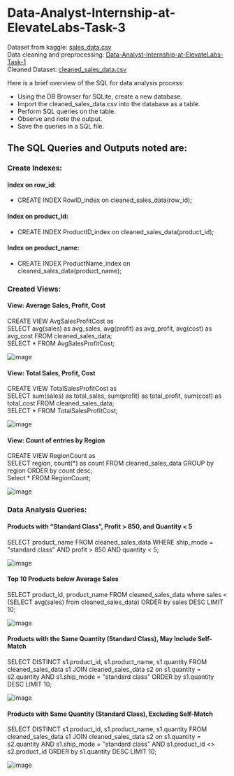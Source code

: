 # Data-Analyst-Internship-at-ElevateLabs-Task-3

Dataset from kaggle: [sales_data.csv](https://www.kaggle.com/datasets/imranlukman/amazon-online-sales-dataset)   
Data cleaning and preprocessing: [Data-Analyst-Internship-at-ElevateLabs-Task-1](https://github.com/SdIshtiyaqAhmed/Data-Analyst-Internship-at-ElevateLabs-Task-1)   
Cleaned Dataset: [cleaned_sales_data.csv](https://github.com/SdIshtiyaqAhmed/Data-Analyst-Internship-at-ElevateLabs-Task-3/blob/main/cleaned_sales_data.csv)

Here is a brief overview of the SQL for data analysis process:
- Using the DB Browser for SQLite, create a new database.
- Import the cleaned_sales_data.csv into the database as a table.
- Perform SQL queries on the table.
- Observe and note the output.
- Save the queries in a SQL file.

## The SQL Queries and Outputs noted are:

### Create Indexes:   

#### Index on row_id:  
- CREATE INDEX RowID_index on cleaned_sales_data(row_id);   

#### Index on product_id:    
- CREATE INDEX ProductID_index on cleaned_sales_data(product_id);    

#### Index on product_name:   
- CREATE INDEX ProductName_index on cleaned_sales_data(product_name);

### Created Views:

#### View: Average Sales, Profit, Cost   

CREATE VIEW AvgSalesProfitCost as   
SELECT avg(sales) as avg_sales, avg(profit) as avg_profit, avg(cost) as avg_cost FROM cleaned_sales_data;   
SELECT * FROM AvgSalesProfitCost;   

![image](https://github.com/user-attachments/assets/84b603a2-3ed7-4152-b198-d365bdc2ac1a)

#### View: Total Sales, Profit, Cost   

CREATE VIEW TotalSalesProfitCost as   
SELECT sum(sales) as total_sales, sum(profit) as total_profit, sum(cost) as total_cost FROM cleaned_sales_data;   
SELECT * FROM TotalSalesProfitCost;

![image](https://github.com/user-attachments/assets/6a9604c7-21ac-4efd-b3f0-2dd2970c4131)

#### View: Count of entries by Region   

CREATE VIEW RegionCount as   
SELECT region, count(*) as count FROM cleaned_sales_data GROUP by region ORDER by count desc;   
Select * FROM RegionCount;

![image](https://github.com/user-attachments/assets/6f3163cc-d3f5-49ca-81f8-8dcd6da4ab57)

### Data Analysis Queries:   

#### Products with “Standard Class”, Profit > 850, and Quantity < 5   

SELECT product_name FROM cleaned_sales_data WHERE ship_mode = "standard class" AND profit > 850 AND quantity < 5;   

![image](https://github.com/user-attachments/assets/a6c7f1dc-a654-4223-87c9-47b232ab5118)

#### Top 10 Products below Average Sales   

SELECT product_id, product_name FROM cleaned_sales_data where sales < (SELECT avg(sales) from cleaned_sales_data) ORDER by sales DESC LIMIT 10;   

![image](https://github.com/user-attachments/assets/c9ea56c4-66d4-452e-92d7-ba96fa673a4a)

#### Products with the Same Quantity (Standard Class), May Include Self-Match   

SELECT DISTINCT s1.product_id, s1.product_name, s1.quantity FROM cleaned_sales_data s1 JOIN cleaned_sales_data s2 on s1.quantity = s2.quantity AND s1.ship_mode = "standard class" ORDER by s1.quantity DESC LIMIT 10;   

![image](https://github.com/user-attachments/assets/2cd1710b-1241-4da5-a15c-6c645e6320fa)

#### Products with Same Quantity (Standard Class), Excluding Self-Match   

SELECT DISTINCT s1.product_id, s1.product_name, s1.quantity FROM cleaned_sales_data s1 JOIN cleaned_sales_data s2 on s1.quantity = s2.quantity AND s1.ship_mode = "standard class" AND s1.product_id <> s2.product_id ORDER by s1.quantity DESC LIMIT 10;   

![image](https://github.com/user-attachments/assets/c4fb3337-f110-4af8-a6f4-ccffec9cf473)
